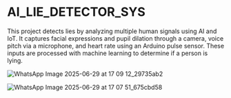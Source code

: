 # AI_LIE_DETECTOR_SYS
This project detects lies by analyzing multiple human signals using AI and IoT. It captures facial expressions and pupil dilation through a camera, voice pitch via a microphone, and heart rate using an Arduino pulse sensor. These inputs are processed with machine learning to determine if a person is lying.

![WhatsApp Image 2025-06-29 at 17 09 12_29735ab2](https://github.com/user-attachments/assets/876fe807-a680-4acc-94a6-378e2d565f28)

![WhatsApp Image 2025-06-29 at 17 07 51_675cbd58](https://github.com/user-attachments/assets/3d902f45-1026-45eb-b74f-e257f15b142e)
